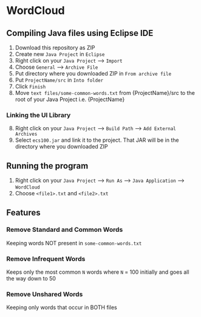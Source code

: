 # WordCloud

## Compiling Java files using Eclipse IDE

1. Download this repository as ZIP
2. Create new `Java Project` in `Eclipse`
3. Right click on your `Java Project` --> `Import`
4. Choose `General` --> `Archive File`
5. Put directory where you downloaded ZIP in `From archive file`
6. Put `ProjectName/src` in `Into folder`
7. Click `Finish`
8. Move `text files/some-common-words.txt` from {ProjectName}/src to the root of your Java Project i.e. {ProjectName}

### Linking the UI Library

8. Right click on your `Java Project` --> `Build Path` --> `Add External Archives`
9. Select `ecs100.jar` and link it to the project. That JAR will be in the directory where you downloaded ZIP

## Running the program

1. Right click on your `Java Project` --> `Run As` --> `Java Application` --> `WordCloud`
2. Choose `<file1>.txt` and `<file2>.txt`

## Features

### Remove Standard and Common Words

Keeping words NOT present in `some-common-words.txt`

### Remove Infrequent Words

Keeps only the most common `N` words where `N` = 100 initially and goes all the way down to 50

### Remove Unshared Words

Keeping only words that occur in BOTH files 
